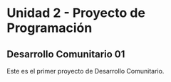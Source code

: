 # Unidad 2 - Proyecto de Programación

## Desarrollo Comunitario 01

Este es el primer proyecto de Desarrollo Comunitario.